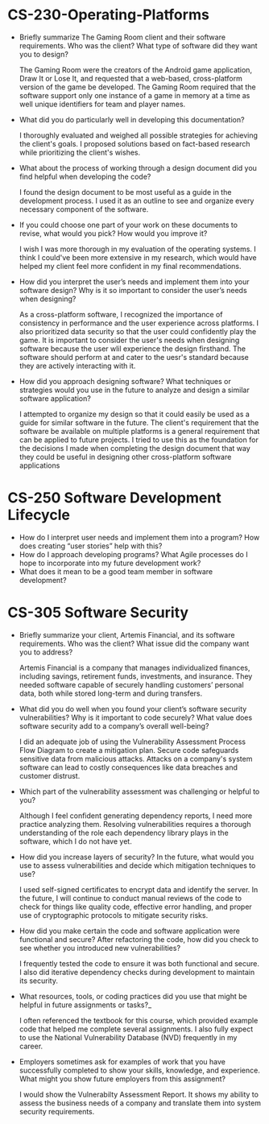 # CS-230-Operating-Platforms
- Briefly summarize The Gaming Room client and their software requirements. Who was the client? What type of software did they want you to design?

  The Gaming Room were the creators of the Android game application, Draw It or Lose It, and requested that a web-based, 
  cross-platform version of the game be developed. The Gaming Room required that the software support only one instance of a    game in memory at a time as well unique identifiers for team and player names.
  
- What did you do particularly well in developing this documentation?

  I thoroughly evaluated and weighed all possible strategies for achieving the client's goals. I proposed
  solutions based on fact-based research while prioritizing the client's wishes.
  
- What about the process of working through a design document did you find helpful when developing the code?

  I found the design document to be most useful as a guide in the development process. I used it as an outline to see and    organize every necessary component of the software.
  
- If you could choose one part of your work on these documents to revise, what would you pick? How would you improve it?

  I wish I was more thorough in my evaluation of the operating systems. I think I could've been more extensive in my         research, which would have helped my client feel more confident in my final recommendations.

- How did you interpret the user’s needs and implement them into your software design? Why is it so important to consider the user’s needs when designing?

  As a cross-platform software, I recognized the importance of consistency in performance and the user experience across     platforms. I also prioritized data security so that the user could confidently play the game. It is important to           consider the user's needs when designing software because the user wlil experience the design firsthand. The software      should perform at and cater to the uesr's standard because they are actively interacting with it.
  
- How did you approach designing software? What techniques or strategies would you use in the future to analyze and design a similar software application?

  I attempted to organize my design so that it could easily be used as a guide for similar software in the future. The       client's requirement that the software be available on multiple platforms is a general requirement that can be applied to future projects. I tried to use this as the foundation for the decisions I made when completing the design document that way they could be useful in designing other cross-platform software applications

# CS-250 Software Development Lifecycle
- How do I interpret user needs and implement them into a program? How does creating “user stories” help with this?
- How do I approach developing programs? What Agile processes do I hope to incorporate into my future development work?
- What does it mean to be a good team member in software development?

# CS-305 Software Security
- Briefly summarize your client, Artemis Financial, and its software requirements. Who was the client? What issue did the company want you to address?

  Artemis Financial is a company that manages individualized finances, including savings, retirement funds, investments, and insurance. They needed software capable of         securely handling customers’ personal data, both while stored long-term and during transfers.

- What did you do well when you found your client’s software security vulnerabilities? Why is it important to code securely? What value does software security add to a company’s overall well-being?
  
  I did an adequate job of using the Vulnerability Assessment Process Flow Diagram to create a mitigation plan. Secure code safeguards sensitive data from malicious attacks.   Attacks on a company's system software can lead to costly consequences like data breaches and customer distrust.
  
- Which part of the vulnerability assessment was challenging or helpful to you?
  
  Although I feel confident generating dependency reports, I need more practice analyzing them. Resolving vulnerabilities requires a thorough understanding of the role each    dependency library plays in the software, which I do not have yet.

- How did you increase layers of security? In the future, what would you use to assess vulnerabilities and decide which mitigation techniques to use?

  I used self-signed certificates to encrypt data and identify the server. In the future, I will continue to conduct manual reviews of the code to check for things like       quality code, effective error handling, and proper use of cryptographic protocols to mitigate security risks. 
  
- How did you make certain the code and software application were functional and secure? After refactoring the code, how did you check to see whether you introduced new vulnerabilities?

  I frequently tested the code to ensure it was both functional and secure. I also did iterative dependency checks during development to maintain its security.

- What resources, tools, or coding practices did you use that might be helpful in future assignments or tasks?_

  I often referenced the textbook for this course, which provided example code that helped me complete several assignments. I also fully expect to use the National             Vulnerability Database (NVD) frequently in my career.
  
- Employers sometimes ask for examples of work that you have successfully completed to show your skills, knowledge, and experience. What might you show future employers from this assignment?

  I would show the Vulnerabilty Assessment Report. It shows my ability to assess the business needs of a company and translate them into system security requirements. 

